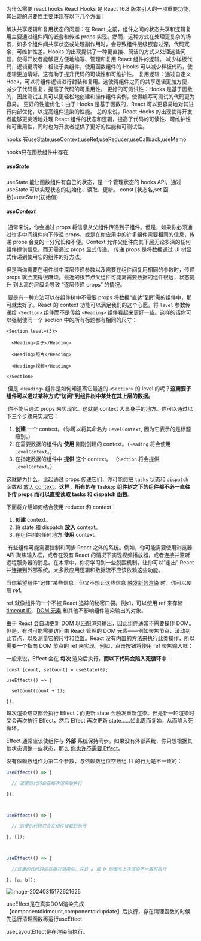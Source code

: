 为什么需要 react hooks
React Hooks 是 React 16.8 版本引入的一项重要功能，其出现的必要性主要体现在以下几个方面：

解决共享逻辑和复用状态的问题：在 React 之前，组件之间的状态共享和逻辑复用主要通过组件间的嵌套和传递 props 实现。然而，这种方式在处理更复杂的场景，如多个组件间共享状态或处理副作用时，会导致组件层级嵌套过深，代码冗余，可维护性差。Hooks 的出现提供了一种更直接、简洁的方式来处理这些问题，使得开发者能够更方便地编写、管理和复用 React 组件的逻辑。
减少样板代码，逻辑更清晰：相较于类组件，使用函数组件的 Hooks 可以减少样板代码，使逻辑更加清晰。这有助于提升代码的可读性和可维护性。
复用逻辑：通过自定义 Hook，可以将组件逻辑进行封装和复用。这使得组件之间的共享逻辑更加方便，减少了代码重复，提高了代码的可重用性。
更好的可测试性：Hooks 是基于函数的，因此测试工具可以更轻松地创建和操作组件实例，使得编写可测试的代码更为容易。
更好的性能优化：由于 Hooks 是基于函数的，React 可以更容易地对其进行内部优化，以提高组件渲染的性能。
总的来说，React Hooks 的出现使得开发者能够更灵活地处理 React 组件的状态和逻辑，提高了代码的可读性、可维护性和可重用性，同时也为开发者提供了更好的性能和可测试性。

hooks 有useState,useContext,useRef,useReducer,useCallback,useMemo

hooks只在函数组件中存在

##### useState

useState 能让函数组件有自己的状态，是一个管理状态的 hooks API。通过 useState 可以实现状态的初始化、读取、更新。
const [状态名,set 函数]=useState(初始值)

##### useContext

​	通常来说，你会通过 props 将信息从父组件传递到子组件。但是，如果你必须通过许多中间组件向下传递 props，或是在你应用中的许多组件需要相同的信息，传递 props 会变的十分冗长和不便。Context 允许父组件向其下层无论多深的任何组件提供信息，而无需通过 props 显式传递。
传递 props 是将数据通过 UI 树显式传递到使用它的组件的好方法。

​	但是当你需要在组件树中深层传递参数以及需要在组件间复用相同的参数时，传递 props 就会变得很麻烦。最近的根节点父组件可能离需要数据的组件很远，状态提升 到太高的层级会导致 “逐层传递 props” 的情况。

​	要是有一种方法可以在组件树中不需要 props 将数据“直达”到所需的组件中，那可就太好了。React 的 context 功能可以满足我们的这个心愿。将 `level` 参数传递给 `<Section>` 组件而不是传给 `<Heading>` 组件看起来更好一些。这样的话你可以强制使同一个 section 中的所有标题都有相同的尺寸：

```
<Section level={3}>

  <Heading>关于</Heading>

  <Heading>照片</Heading>

  <Heading>视频</Heading>

</Section>
```

​	但是 `<Heading>` 组件是如何知道离它最近的 `<Section>` 的 level 的呢？**这需要子组件可以通过某种方式“访问”到组件树中某处在其上层的数据。**

​	你不能只通过 props 来实现它。这就是 context 大显身手的地方。你可以通过以下三个步骤来实现它：

1. **创建** 一个 context。（你可以将其命名为 `LevelContext`, 因为它表示的是标题级别。)
2. 在需要数据的组件内 **使用** 刚刚创建的 context。（`Heading` 将会使用 `LevelContext`。）
3. 在指定数据的组件中 **提供** 这个 context。 （`Section` 将会提供 `LevelContext`。）

这就是为什么，比起通过 props 传递它们，你可能想把 `tasks` 状态和 `dispatch` 函数都 [放入 context](https://zh-hans.react.dev/learn/passing-data-deeply-with-context)。**这样，所有的在 `TaskApp` 组件树之下的组件都不必一直往下传 props 而可以直接读取 tasks 和 dispatch 函数**。

下面将介绍如何结合使用 reducer 和 context：

1. **创建** context。
2. 将 state 和 dispatch **放入** context。
3. 在组件树的任何地方 **使用** context。

​	有些组件可能需要控制和同步 React 之外的系统。例如，你可能需要使用浏览器 API 聚焦输入框，或者在没有 React 的情况下实现视频播放器，或者连接并监听远程服务器的消息。在本章中，你将学习到一些脱围机制，让你可以“走出” React 并连接到外部系统。大多数应用逻辑和数据流不应该依赖这些功能。

当你希望组件“记住”某些信息，但又不想让这些信息 [触发新的渲染](https://zh-hans.react.dev/learn/render-and-commit) 时，你可以使用 **ref**。

ref 就像组件的一个不被 React 追踪的秘密口袋。例如，可以使用 ref 来存储 [timeout ID](https://developer.mozilla.org/zh-CN/docs/Web/API/setTimeout#return_value)、[DOM 元素](https://developer.mozilla.org/zh-CN/docs/Web/API/Element) 和其他不影响组件渲染输出的对象。

由于 React 会自动更新 [DOM](https://developer.mozilla.org/docs/Web/API/Document_Object_Model/Introduction) 以匹配渲染输出，因此组件通常不需要操作 DOM。但是，有时可能需要访问由 React 管理的 DOM 元素——例如聚焦节点、滚动到此节点，以及测量它的尺寸和位置。React 没有内置的方法来执行此类操作，所以需要一个指向 DOM 节点的 ref 来实现。例如，点击按钮将使用 ref 聚焦输入框：

一般来说，Effect 会在  **每次** 渲染后执行，**而以下代码会陷入死循环中**：

```
const [count, setCount] = useState(0);

useEffect(() => {

  setCount(count + 1);

});
```

每次渲染结束都会执行 Effect；而更新 state 会触发重新渲染。但是新一轮渲染时又会再次执行 Effect，然后 Effect 再次更新 state……如此周而复始，从而陷入死循环。

Effect 通常应该使组件与 **外部** 系统保持同步。如果没有外部系统，你只想根据其他状态调整一些状态，那么 [你也许不需要 Effect](https://zh-hans.react.dev/learn/you-might-not-need-an-effect)。

没有依赖数组作为第二个参数，与依赖数组位空数组 `[]` 的行为是不一致的：

```javascript
useEffect(() => {

  // 这里的代码会在每次渲染后执行

});



useEffect(() => {

  // 这里的代码只会在组件挂载后执行

}, []);



useEffect(() => {

  //这里的代码只会在每次渲染后，并且 a 或 b 的值与上次渲染不一致时执行

}, [a, b]);
```

![image-20240315172621625](C:\Users\liqian\AppData\Roaming\Typora\typora-user-images\image-20240315172621625.png)

useEffect是在真实DOM渲染完成【componentdidmount,componentdidupdate】后执行，存在清理函数的时候先运行清理函数再运行useEffect

useLayoutEffect是在渲染前执行。

